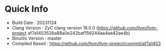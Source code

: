# Quick Info
* Build Date : 20231124
* Clang Version : ZyC clang version 18.0.0 (https://github.com/llvm/llvm-project af7a1453526a88a0e242baf156244aa4ae42ae4b)
* Binutils Version : master
* Compiled Based : https://github.com/llvm/llvm-project/commit/af7a1453


